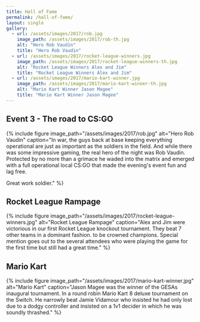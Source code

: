 ```yaml
---
title: Hall of Fame
permalink: /hall-of-fame/
layout: single
gallery:
  - url: /assets/images/2017/rob.jpg
    image_path: /assets/images/2017/rob-th.jpg
    alt: "Hero Rob Vaudin"
    title: "Hero Rob Vaudin"
  - url: /assets/images/2017/rocket-league-winners.jpg
    image_path: /assets/images/2017/rocket-league-winners-th.jpg
    alt: "Rocket League Winners Alex and Jim"
    title: "Rocket League Winners Alex and Jim"
  - url: /assets/images/2017/mario-kart-winner.jpg
    image_path: /assets/images/2017/mario-kart-winner-th.jpg
    alt: "Mario Kart Winner Jason Magee"
    title: "Mario Kart Winner Jason Magee"
---
```

## Event 3 - The road to CS:GO

{% include figure image_path="/assets/images/2017/rob.jpg" alt="Hero Rob Vaudin" caption="In war, the guys back at base keeping everything operational are just as important as the soldiers in the field. And while there was some impressive gaming, the real hero of the night was Rob Vaudin. Protected by no more than a grimace he waded into the matrix and emerged with a full operational local CS:GO that made the evening's event fun and lag free. 

Great work soldier." %}

## Rocket League Rampage
{% include figure image_path="/assets/images/2017/rocket-league-winners.jpg" alt="Rocket League Rampage" caption="Alex and Jim were victorious in our first Rocket League knockout tournament. They beat 7 other teams in a dominant fashion. to be crowned champions. Special mention goes out to the several attendees who were playing the game for the first time but still had a great time." %}

## Mario Kart
{% include figure image_path="/assets/images/2017/mario-kart-winner.jpg" alt="Mario Kart" caption="Jason Magee was the winner of the GESAs inaugural tournament. In a round robin Mario Kart 8 deluxe tournament on the Switch. He narrowly beat Jamie Vidamour who insisted he had only lost due to a dodgy controller and insisted on a 1v1 decider in which he was soundly thrashed." %}